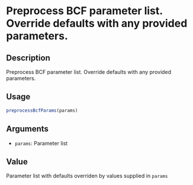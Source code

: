 # Preprocess BCF parameter list. Override defaults with any provided parameters.

## Description

Preprocess BCF parameter list. Override defaults with any provided parameters.

## Usage

```r
preprocessBcfParams(params)
```

## Arguments

* `params`: Parameter list

## Value

Parameter list with defaults overriden by values supplied in `params`

